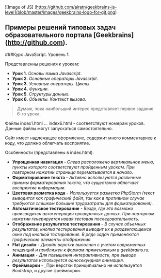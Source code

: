 ![Image of JS] (https://github.com/airatn/geekbrains-js-level1/blob/master/images/geekbrains-logo-for-git.png)
## Примеры решений типовых задач образовательного портала [Geekbrains] (http://github.com).
###Курс JavaScript. Уровень 1.

Представленны решения к урокам:
- **Урок 1**. _Основы языка Javascript_.
- **Урок 2**. _Основные операторы Javascript_.
- **Урок 3**. _Условные операторы. Циклы_.
- **Урок 4**. _Функции_.
- **Урок 5**. _Структуры данных_.
- **Урок 6**. _Объекты. Контекст вызова_.
>Думаю, пока наибольший интерес представляет первое задание 6-го урока.

Файлы index1.html ... index6.html - соответствуют номерам уроков. Данные файлы могут запускаться самостоятельно.

Сайт имеет надлежащее оформление, содержит много комментариев к коду, что должно облегчать восприятие.

Особенности (представлены в index.html):
- **Упрощенная навигация** - _Слева расположено вертикальное меню, пункты которого соответствуют пройденным урокам. При повторном нажатии страница перематывается в начало_.
- **Форматирование текста** - _Активно используются различные приемы форматирования текста, что существнно облегчает восприятие информации_.
- **Цветовая разметка кода** - _Используется разметка PhpStorm (текст выводится как графический файл, так как в противном случае требуются слишком большие трудозатраты для форматирования)._
- **Автоматическое тестирование** - _Везде, где это возможо производится автогенерация проверочных данных. При повторном нажатии генерируется новая тестовая последовательность._
- **Отображение результатов тестирования** - _В случае объемных результатов, кнопка тестирования выводит их в раздвигающемся окне под кнопкой тестирования. В ряде задач применяются графические элементы отображения._
- **Flat дизайн** - _Дизайн верстки выполнен с учетом современных тенденций и приближен к формам применяемым в geekbrains.ru._
- **Анимация** - _Для повышения интерактивности, при выводе результатов используется односекундная анимация._
- **Фреймворки** - _При верстки принципиально не используется *Bootstrap*, и другие фреймворки.
